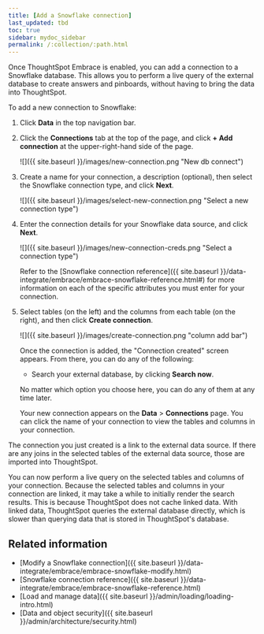 ```yaml
---
title: [Add a Snowflake connection]
last_updated: tbd
toc: true
sidebar: mydoc_sidebar
permalink: /:collection/:path.html
---
```

Once ThoughtSpot Embrace is enabled, you can add a connection to a Snowflake database. This allows you to perform a live query of the external database to create answers and pinboards, without having to bring the data into ThoughtSpot.

To add a new connection to Snowflake:

1. Click **Data** in the top navigation bar.

2. Click the **Connections** tab at the top of the page, and click **+ Add connection** at the upper-right-hand side of the page.

     ![]({{ site.baseurl }}/images/new-connection.png "New db connect")

3. Create a name for your connection, a description (optional), then select the Snowflake connection type, and click **Next**.

     ![]({{ site.baseurl }}/images/select-new-connection.png "Select a new connection type")

4. Enter the connection details for your Snowflake data source, and click **Next**.

    ![]({{ site.baseurl }}/images/new-connection-creds.png "Select a connection type")

    Refer to the [Snowflake connection reference]({{ site.baseurl }}/data-integrate/embrace/embrace-snowflake-reference.html#) for more information on each of the specific attributes you must enter for your connection.

5. Select tables (on the left) and the columns from each table (on the right), and then click **Create connection**.

    ![]({{ site.baseurl }}/images/create-connection.png "column add bar")

   Once the connection is added, the "Connection created" screen appears. From there, you can do any of the following:
   - Search your external database, by clicking **Search now**.

   No matter which option you choose here, you can do any of them at any time later.

   Your new connection appears on the **Data** > **Connections** page. You can click the name of your connection to view the tables and columns in your connection.   

The connection you just created is a link to the external data source. If there are any joins in the selected tables of the external data source, those are imported into ThoughtSpot.

You can now perform a live query on the selected tables and columns of your connection. Because the selected tables and columns in your connection are linked, it may take a while to initially render the search results. This is because ThoughtSpot does not cache linked data. With linked data, ThoughtSpot queries the external database directly, which is slower than querying data that is stored in ThoughtSpot's database.

## Related information
- [Modify a Snowflake connection]({{ site.baseurl }}/data-integrate/embrace/embrace-snowflake-modify.html)
- [Snowflake connection reference]({{ site.baseurl }}/data-integrate/embrace/embrace-snowflake-reference.html)
- [Load and manage data]({{ site.baseurl }}/admin/loading/loading-intro.html)
- [Data and object security]({{ site.baseurl }}/admin/architecture/security.html)

